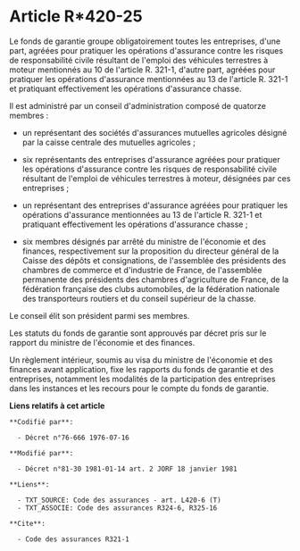 # Article R*420-25

Le fonds de garantie groupe obligatoirement toutes les entreprises, d'une part, agréées pour pratiquer les opérations
d'assurance contre les risques de responsabilité civile résultant de l'emploi des véhicules terrestres à moteur mentionnés au
10 de l'article R. 321-1, d'autre part, agréées pour pratiquer les opérations d'assurance mentionnées au 13 de l'article R.
321-1 et pratiquant effectivement les opérations d'assurance chasse.

Il est administré par un conseil d'administration composé de quatorze membres :

- un représentant des sociétés d'assurances mutuelles agricoles désigné par la caisse centrale des mutuelles agricoles ;

- six représentants des entreprises d'assurance agréées pour pratiquer les opérations d'assurance contre les risques de
responsabilité civile résultant de l'emploi de véhicules terrestres à moteur, désignées par ces entreprises ;

- un représentant des entreprises d'assurance agréées pour pratiquer les opérations d'assurance mentionnées au 13 de
l'article R. 321-1 et pratiquant effectivement les opérations d'assurance chasse ;

- six membres désignés par arrêté du ministre de l'économie et des finances, respectivement sur la proposition du directeur
général de la Caisse des dépôts et consignations, de l'assemblée des présidents des chambres de commerce et d'industrie de
France, de l'assemblée permanente des présidents des chambres d'agriculture de France, de la fédération française des clubs
automobiles, de la fédération nationale des transporteurs routiers et du conseil supérieur de la chasse.

Le conseil élit son président parmi ses membres.

Les statuts du fonds de garantie sont approuvés par décret pris sur le rapport du ministre de l'économie et des finances.

Un règlement intérieur, soumis au visa du ministre de l'économie et des finances avant application, fixe les rapports du
fonds de garantie et des entreprises, notamment les modalités de la participation des entreprises dans les instances et les
recours pour le compte du fonds de garantie.

**Liens relatifs à cet article**

	**Codifié par**:

	  - Décret n°76-666 1976-07-16

	**Modifié par**:

	  - Décret n°81-30 1981-01-14 art. 2 JORF 18 janvier 1981

	**Liens**:

	  - TXT_SOURCE: Code des assurances - art. L420-6 (T)
	  - TXT_ASSOCIE: Code des assurances R324-6, R325-16

	**Cite**:

	  - Code des assurances R321-1
